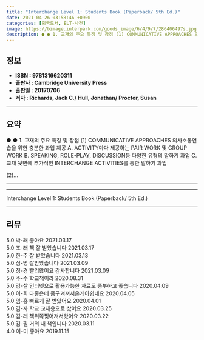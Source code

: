 ```yaml
---
title: "Interchange Level 1: Students Book (Paperback/ 5th Ed.)"
date: 2021-04-26 03:58:46 +0900
categories: [외국도서, ELT-사전]
image: https://bimage.interpark.com/goods_image/6/4/9/7/286406497s.jpg
description: ● ● 1. 교재의 주요 특징 및 장점 (1) COMMUNICATIVE APPROACHES 의사소통연습을 위한 충분한 과업 제공 A. ACTIVITY마다 제공하는 PAIR WORK 및 GROUP WORK B. SPEAKING, ROLE-PLAY, DISCUSSION등 다양한 유형의
---
```


## **정보**

- **ISBN : 9781316620311**
- **출판사 : Cambridge University Press**
- **출판일 : 20170706**
- **저자 : Richards, Jack C./ Hull, Jonathan/ Proctor, Susan**

------



## **요약**

●  ●  1. 교재의 주요 특징 및 장점
(1) COMMUNICATIVE APPROACHES 의사소통연습을 위한 충분한 과업 제공
A. ACTIVITY마다 제공하는 PAIR WORK 및 GROUP WORK
B. SPEAKING, ROLE-PLAY, DISCUSSION등 다양한 유형의 말하기 과업
C. 교재 뒷면에 추가적인 INTERCHANGE ACTIVITIES를 통한 말하기 과업
  
(2)... 

------



------


Interchange Level 1: Students Book (Paperback/ 5th Ed.) 

------


## **리뷰** 

5.0 박-래 좋아요 2021.03.17 <br/>5.0 조-래 책 잘 받았습니다 2021.03.17 <br/>5.0 한-주 잘 받았습니다  2021.03.13 <br/>5.0 심-명 잘받았습니다 2021.03.09 <br/>5.0 정-경 빨리왔어요 감사합니다 2021.03.09 <br/>5.0 주-수 학교책이라 2020.08.31 <br/>5.0 김-살 인터넷으로 활용가능한 자료도 풍부하고 좋습니다 2020.04.09 <br/>5.0 이-희 다좋은데 좀구겨져서온게아쉽네요 2020.04.05 <br/>5.0 임-홍 빠르게 잘 받았어요
 2020.04.01 <br/>5.0 김-자 학교 교재용으로 샀어요 2020.03.25 <br/>5.0 김-래 책위쪽찢어져서왔어요 2020.03.22 <br/>5.0 김-필 거의 새 책입니다 2020.03.11 <br/>4.0 이-미 좋아요 2019.11.15 <br/>